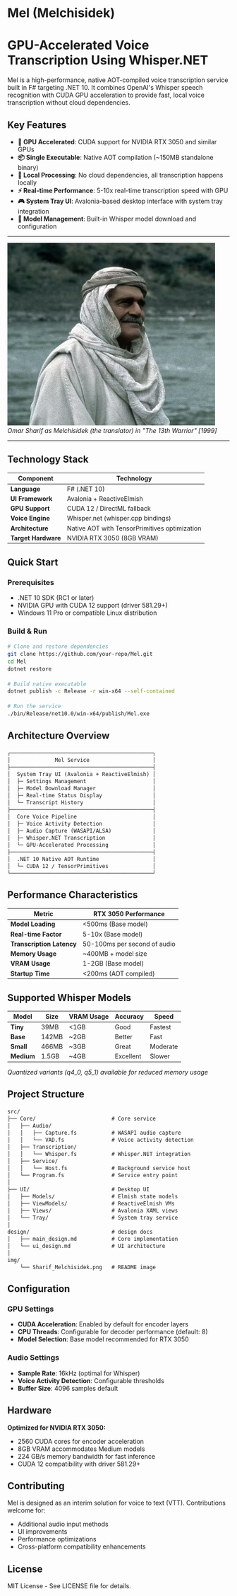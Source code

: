 # Mel (Melchisidek)

# GPU-Accelerated Voice Transcription Using Whisper.NET

Mel is a high-performance, native AOT-compiled voice transcription service built in F# targeting .NET 10. It combines OpenAI's Whisper speech recognition with CUDA GPU acceleration to provide fast, local voice transcription without cloud dependencies.

## Key Features

- **🚀 GPU Accelerated**: CUDA support for NVIDIA RTX 3050 and similar GPUs
- **📦 Single Executable**: Native AOT compilation (~150MB standalone binary)
- **🎯 Local Processing**: No cloud dependencies, all transcription happens locally
- **⚡ Real-time Performance**: 5-10x real-time transcription speed with GPU
- **🎮 System Tray UI**: Avalonia-based desktop interface with system tray integration
- **🔧 Model Management**: Built-in Whisper model download and configuration

____

![Omar Sharif as Melchisidek in "The 13th Warrior"](img/Sharif_Melchisidek.png)<br>
*Omar Sharif as Melchisidek (the translator) in "The 13th Warrior" [1999]*

____

## Technology Stack

| Component | Technology |
|-----------|------------|
| **Language** | F# (.NET 10) |
| **UI Framework** | Avalonia + ReactiveElmish |
| **GPU Support** | CUDA 12 / DirectML fallback |
| **Voice Engine** | Whisper.net (whisper.cpp bindings) |
| **Architecture** | Native AOT with TensorPrimitives optimization |
| **Target Hardware** | NVIDIA RTX 3050 (8GB VRAM) |

## Quick Start

### Prerequisites
- .NET 10 SDK (RC1 or later)
- NVIDIA GPU with CUDA 12 support (driver 581.29+)
- Windows 11 Pro or compatible Linux distribution

### Build & Run
```bash
# Clone and restore dependencies
git clone https://github.com/your-repo/Mel.git
cd Mel
dotnet restore

# Build native executable
dotnet publish -c Release -r win-x64 --self-contained

# Run the service
./bin/Release/net10.0/win-x64/publish/Mel.exe
```

## Architecture Overview

```
┌─────────────────────────────────────────────┐
│              Mel Service                    │
├─────────────────────────────────────────────┤
│  System Tray UI (Avalonia + ReactiveElmish) │
│  ├─ Settings Management                     │
│  ├─ Model Download Manager                  │
│  ├─ Real-time Status Display                │
│  └─ Transcript History                      │
├─────────────────────────────────────────────┤
│  Core Voice Pipeline                        │
│  ├─ Voice Activity Detection                │
│  ├─ Audio Capture (WASAPI/ALSA)             │
│  ├─ Whisper.NET Transcription               │
│  └─ GPU-Accelerated Processing              │
├─────────────────────────────────────────────┤
│  .NET 10 Native AOT Runtime                 │
│  └─ CUDA 12 / TensorPrimitives              │
└─────────────────────────────────────────────┘
```

## Performance Characteristics

| Metric | RTX 3050 Performance |
|--------|----------------------|
| **Model Loading** | <500ms (Base model) |
| **Real-time Factor** | 5-10x (Base model) |
| **Transcription Latency** | 50-100ms per second of audio |
| **Memory Usage** | ~400MB + model size |
| **VRAM Usage** | 1-2GB (Base model) |
| **Startup Time** | <200ms (AOT compiled) |

## Supported Whisper Models

| Model | Size | VRAM Usage | Accuracy | Speed |
|-------|------|------------|----------|-------|
| **Tiny** | 39MB | <1GB | Good | Fastest |
| **Base** | 142MB | ~2GB | Better | Fast |
| **Small** | 466MB | ~3GB | Great | Moderate |
| **Medium** | 1.5GB | ~4GB | Excellent | Slower |

*Quantized variants (q4_0, q5_1) available for reduced memory usage*

## Project Structure

```
src/
├── Core/                        # Core service
│   ├── Audio/
│   │   ├── Capture.fs           # WASAPI audio capture
│   │   └── VAD.fs               # Voice activity detection
│   ├── Transcription/
│   │   └── Whisper.fs           # Whisper.NET integration
│   ├── Service/
│   │   └── Host.fs              # Background service host
│   └── Program.fs               # Service entry point
│
├── UI/                          # Desktop UI
│   ├── Models/                  # Elmish state models
│   ├── ViewModels/              # ReactiveElmish VMs
│   ├── Views/                   # Avalonia XAML views
│   └── Tray/                    # System tray service
│
design/                          # design docs
│   ├── main_design.md           # Core implementation
│   └── ui_design.md             # UI architecture
│
img/
    └── Sharif_Melchisidek.png   # README image
```

## Configuration

### GPU Settings
- **CUDA Acceleration**: Enabled by default for encoder layers
- **CPU Threads**: Configurable for decoder performance (default: 8)
- **Model Selection**: Base model recommended for RTX 3050

### Audio Settings
- **Sample Rate**: 16kHz (optimal for Whisper)
- **Voice Activity Detection**: Configurable thresholds
- **Buffer Size**: 4096 samples default

## Hardware 

**Optimized for NVIDIA RTX 3050:**
- 2560 CUDA cores for encoder acceleration
- 8GB VRAM accommodates Medium models
- 224 GB/s memory bandwidth for fast inference
- CUDA 12 compatibility with driver 581.29+

## Contributing

Mel is designed as an interim solution for voice to text (VTT). Contributions welcome for:
- Additional audio input methods
- UI improvements
- Performance optimizations
- Cross-platform compatibility enhancements

## License

MIT License - See LICENSE file for details.

